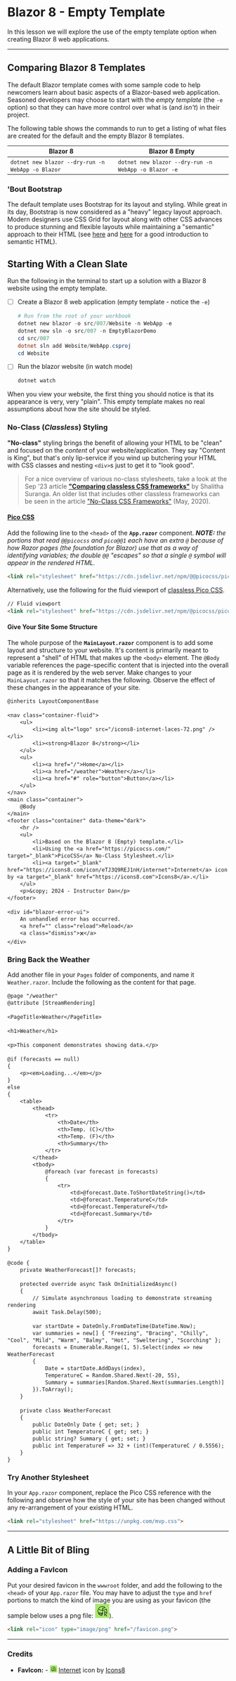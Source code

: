 # Blazor 8 - Empty Template

In this lesson we will explore the use of the empty template option when creating Blazor 8 web applications.

----

## Comparing Blazor 8 Templates

The default Blazor template comes with some sample code to help newcomers learn about basic aspects of a Blazor-based web application. Seasoned developers may choose to start with the *empty template* (the `-e` option) so that they can have more control over what is (and *isn't*) in their project.

The following table shows the commands to run to get a listing of what files are created for the default and the empty Blazor 8 templates.

| Blazor 8 | Blazor 8 Empty |
|---|---|
| `dotnet new blazor --dry-run -n WebApp -o Blazor` | `dotnet new blazor --dry-run -n WebApp -o Blazor -e` |

### 'Bout Bootstrap

The default template uses Bootstrap for its layout and styling. While great in its day, Bootstrap is now considered as a "heavy" legacy layout approach. Modern designers use CSS Grid for layout along with other CSS advances to produce stunning and flexible layouts while maintaining a "semantic" approach to their HTML (see [here](https://web.dev/learn/html/semantic-html/) and [here](https://www.semrush.com/blog/semantic-html5-guide/) for a good introduction to semantic HTML).

## Starting With a Clean Slate

Run the following in the terminal to start up a solution with a Blazor 8 website using the empty template.

- [ ] Create a Blazor 8 web application (empty template - notice the `-e`)

    ```powershell
    # Run from the root of your workbook
    dotnet new blazor -o src/007/Website -n WebApp -e
    dotnet new sln -o src/007 -n EmptyBlazorDemo
    cd src/007
    dotnet sln add Website/WebApp.csproj
    cd Website
    ```

- [ ] Run the blazor website (in watch mode)

    ```powershell
    dotnet watch
    ```

When you view your website, the first thing you should notice is that its appearance is very, very "plain". This empty template makes no real assumptions about how the site should be styled.

### No-Class (*Classless*) Styling

**"No-class"** styling brings the benefit of allowing your HTML to be "clean" and focused on the *content* of your website/application. They say "Content is King", but that's only lip-service if you wind up butchering your HTML with CSS classes and nesting `<div>`s just to get it to "look good".

> For a nice overview of various no-class stylesheets, take a look at the Sep '23 article [**"Comparing classless CSS frameworks"**](https://blog.logrocket.com/comparing-classless-css-frameworks/) by Shalitha Suranga. An older list that includes other classless frameworks can be seen in the article ["No-Class CSS Frameworks"](https://css-tricks.com/no-class-css-frameworks/) (May, 2020).

#### [Pico CSS](https://picocss.com/)

Add the following line to the `<head>` of the **`App.razor`** component. ***NOTE:** the portions that read `@@picocss` and `pico@@1` each have an extra `@` because of how Razor pages (the foundation for Blazor) use that as a way of identifying variables; the double `@@` "escapes" so that a single `@` symbol will appear in the rendered HTML.*

```html
<link rel="stylesheet" href="https://cdn.jsdelivr.net/npm/@@picocss/pico@@1/css/pico.min.css">
``` 

Alternatively, use the following for the fluid viewport of [classless Pico CSS](https://picocss.com/docs/classless.html).

```html
// Fluid viewport
<link rel="stylesheet" href="https://cdn.jsdelivr.net/npm/@picocss/pico@1/css/pico.fluid.classless.min.css">
```

#### Give Your Site Some Structure

The whole purpose of the **`MainLayout.razor`** component is to add some layout and structure to your website. It's content is primarily meant to represent a "shell" of HTML that makes up the `<body>` element. The `@Body` variable references the page-specific content that is injected into the overall page as it is rendered by the web server. Make changes to your `MainLayout.razor` so that it matches the following. Observe the effect of these changes in the appearance of your site.

```razor
@inherits LayoutComponentBase

<nav class="container-fluid">
    <ul>
        <li><img alt="logo" src="/icons8-internet-laces-72.png" /></li>
        <li><strong>Blazor 8</strong></li>
    </ul>
    <ul>
        <li><a href="/">Home</a></li>
        <li><a href="/weather">Weather</a></li>
        <li><a href="#" role="button">Button</a></li>
    </ul>
</nav>
<main class="container">
    @Body
</main>
<footer class="container" data-theme="dark">
    <hr />
    <ul>
        <li>Based on the Blazor 8 (Empty) template.</li>
        <li>Using the <a href="https://picocss.com/" target="_blank">PicoCSS</a> No-Class Stylesheet.</li>
        <li><a target="_blank" href="https://icons8.com/icon/eTJ3Q9REJ1nH/internet">Internet</a> icon by <a target="_blank" href="https://icons8.com">Icons8</a>.</li>          
    </ul>
    <p>&copy; 2024 - Instructor Dan</p>
</footer>

<div id="blazor-error-ui">
    An unhandled error has occurred.
    <a href="" class="reload">Reload</a>
    <a class="dismiss">🗙</a>
</div>
```

### Bring Back the Weather

Add another file in your `Pages` folder of components, and name it `Weather.razor`. Include the following as the content for that page.

```razor
@page "/weather"
@attribute [StreamRendering]

<PageTitle>Weather</PageTitle>

<h1>Weather</h1>

<p>This component demonstrates showing data.</p>

@if (forecasts == null)
{
    <p><em>Loading...</em></p>
}
else
{
    <table>
        <thead>
            <tr>
                <th>Date</th>
                <th>Temp. (C)</th>
                <th>Temp. (F)</th>
                <th>Summary</th>
            </tr>
        </thead>
        <tbody>
            @foreach (var forecast in forecasts)
            {
                <tr>
                    <td>@forecast.Date.ToShortDateString()</td>
                    <td>@forecast.TemperatureC</td>
                    <td>@forecast.TemperatureF</td>
                    <td>@forecast.Summary</td>
                </tr>
            }
        </tbody>
    </table>
}

@code {
    private WeatherForecast[]? forecasts;

    protected override async Task OnInitializedAsync()
    {
        // Simulate asynchronous loading to demonstrate streaming rendering
        await Task.Delay(500);

        var startDate = DateOnly.FromDateTime(DateTime.Now);
        var summaries = new[] { "Freezing", "Bracing", "Chilly", "Cool", "Mild", "Warm", "Balmy", "Hot", "Sweltering", "Scorching" };
        forecasts = Enumerable.Range(1, 5).Select(index => new WeatherForecast
        {
            Date = startDate.AddDays(index),
            TemperatureC = Random.Shared.Next(-20, 55),
            Summary = summaries[Random.Shared.Next(summaries.Length)]
        }).ToArray();
    }

    private class WeatherForecast
    {
        public DateOnly Date { get; set; }
        public int TemperatureC { get; set; }
        public string? Summary { get; set; }
        public int TemperatureF => 32 + (int)(TemperatureC / 0.5556);
    }
}
```

### Try Another Stylesheet

In your `App.razor` component, replace the Pico CSS reference with the following and observe how the style of your site has been changed without any re-arrangement of your existing HTML.

```html
<link rel="stylesheet" href="https://unpkg.com/mvp.css"> 
```

----

## A Little Bit of Bling

### Adding a FavIcon

Put your desired favicon in the `wwwroot` folder, and add the following to the `<head>` of your `App.razor` file. You may have to adjust the `type` and `href` portions to match the kind of image you are using as your favicon (the sample below uses a png file: ![favicon](./Website/wwwroot/favicon.png)).

```html
<link rel="icon" type="image/png" href="/favicon.png">
```

----

### Credits

- **FavIcon:** - ![](./_move_to_wwwroot/icons8-internet-laces-16.png) [Internet](https://icons8.com/icon/eTJ3Q9REJ1nH/internet) icon by [Icons8](https://icons8.com)
